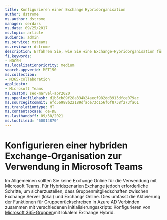 ```yaml
---
title: Konfigurieren einer Exchange Hybridorganisation
author: dstrome
ms.author: dstrome
manager: serdars
ms.date: 09/25/2017
ms.topic: article
audience: admin
ms.service: msteams
ms.reviewer: dstrome
description: Erfahren Sie, wie Sie eine Exchange-Hybridorganisation für die Verwendung mit Microsoft Teams konfigurieren, um sicherzustellen, dass Gruppenmitgliedschaften synchronisiert werden.
f1.keywords:
- NOCSH
ms.localizationpriority: medium
search.appverid: MET150
ms.collection:
- M365-collaboration
appliesto:
- Microsoft Teams
ms.custom: seo-marvel-apr2020
ms.openlocfilehash: d1b5cb89f28a334b24aecf982dd3913dfce079ac
ms.sourcegitcommit: efd56988b22189dface73c156f6f8738f273fa61
ms.translationtype: MT
ms.contentlocale: de-DE
ms.lasthandoff: 09/30/2021
ms.locfileid: "60014870"
---
```

# <a name="configure-an-exchange-hybrid-organization-for-use-with-microsoft-teams"></a>Konfigurieren einer hybriden Exchange-Organisation zur Verwendung in Microsoft Teams

Im Allgemeinen sollten Sie keine Exchange Online für die Verwendung mit Microsoft Teams. Für Hybridszenarien Exchange jedoch erforderliche Schritte, um sicherzustellen, dass Gruppenmitgliedschaften zwischen Exchange Server (lokal) und Exchange Online. Dies umfasst die Aktivierung der Funktionen für Gruppenrückschreiben in Azure AD Verbinden zusammen mit verschiedenen Initialisierungsskripts: Konfigurieren von [Microsoft 365-Gruppen](/exchange/hybrid-deployment/set-up-microsoft-365-groups)mit lokalem Exchange Hybrid.